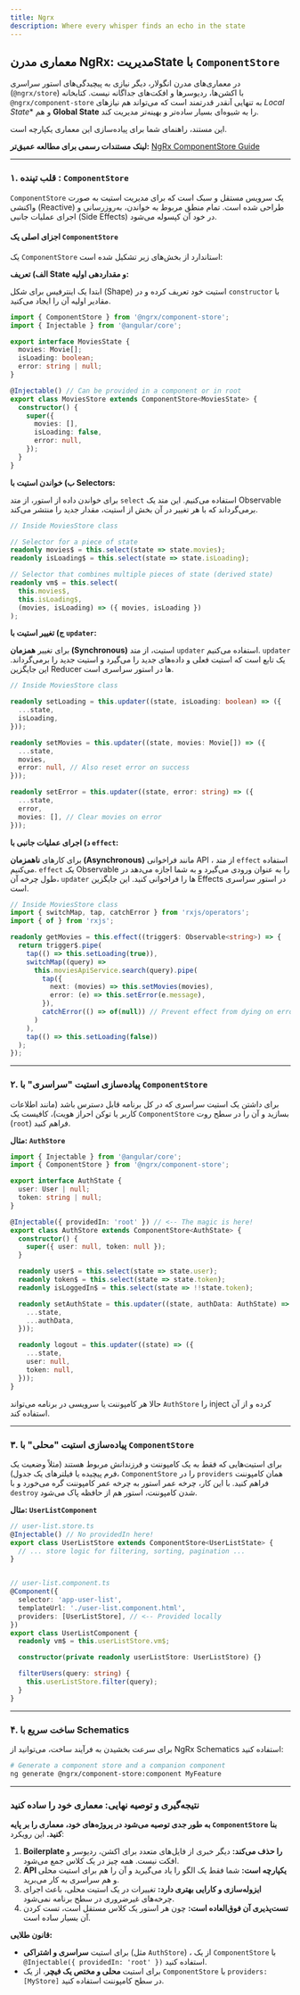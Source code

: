 ```yaml
---
title: Ngrx
description: Where every whisper finds an echo in the state
---
```


## معماری مدرن NgRx: مدیریتState با `ComponentStore`

در معماری‌های مدرن انگولار، دیگر نیازی به پیچیدگی‌های استور سراسری
(`@ngrx/store`)
با اکشن‌ها، ردیوسرها و افکت‌های جداگانه نیست. کتابخانه 
`@ngrx/component-store`
به تنهایی آنقدر قدرتمند است که می‌تواند هم نیازهای 
*Local State**
 و هم 
 **Global State**
  را به شیوه‌ای بسیار ساده‌تر و بهینه‌تر مدیریت کند.

این مستند، راهنمای شما برای پیاده‌سازی این معماری یکپارچه است.

**لینک مستندات رسمی برای مطالعه عمیق‌تر:** [NgRx ComponentStore Guide](https://ngrx.io/guide/component-store)

-----

### **۱. قلب تپنده : `ComponentStore`**

`ComponentStore`
یک سرویس مستقل و سبک است که برای مدیریت استیت به صورت واکنشی
(Reactive)
طراحی شده است. تمام منطق مربوط به خواندن، به‌روزرسانی و اجرای عملیات جانبی
(Side Effects)
در خود آن کپسوله می‌شود.

#### **اجزای اصلی یک `ComponentStore`**

یک `ComponentStore` استاندارد از بخش‌های زیر تشکیل شده است:

**الف) تعریف State و مقداردهی اولیه:**

ابتدا یک اینترفیس برای شکل
(Shape)
استیت خود تعریف کرده و در
`constructor`
با مقادیر اولیه آن را ایجاد می‌کنید.

```typescript
import { ComponentStore } from '@ngrx/component-store';
import { Injectable } from '@angular/core';

export interface MoviesState {
  movies: Movie[];
  isLoading: boolean;
  error: string | null;
}

@Injectable() // Can be provided in a component or in root
export class MoviesStore extends ComponentStore<MoviesState> {
  constructor() {
    super({
      movies: [],
      isLoading: false,
      error: null,
    });
  }
}
```

**ب) خواندن استیت با Selectors:**

برای خواندن داده از استور، از متد
`select`
استفاده می‌کنیم. این متد یک 
Observable
برمی‌گرداند که با هر تغییر در آن بخش از استیت، مقدار جدید را منتشر می‌کند.

```typescript
// Inside MoviesStore class

// Selector for a piece of state
readonly movies$ = this.select(state => state.movies);
readonly isLoading$ = this.select(state => state.isLoading);

// Selector that combines multiple pieces of state (derived state)
readonly vm$ = this.select(
  this.movies$,
  this.isLoading$,
  (movies, isLoading) => ({ movies, isLoading })
);
```

**ج) تغییر استیت با `updater`:**

برای تغییر
**همزمان (Synchronous)**
استیت، از متد
`updater`
استفاده می‌کنیم.
`updater`
یک تابع است که استیت فعلی و داده‌های جدید را می‌گیرد و استیت جدید را برمی‌گرداند. این جایگزین
Reducer
ها در استور سراسری است.

```typescript
// Inside MoviesStore class

readonly setLoading = this.updater((state, isLoading: boolean) => ({
  ...state,
  isLoading,
}));

readonly setMovies = this.updater((state, movies: Movie[]) => ({
  ...state,
  movies,
  error: null, // Also reset error on success
}));

readonly setError = this.updater((state, error: string) => ({
  ...state,
  error,
  movies: [], // Clear movies on error
}));
```

**د) اجرای عملیات جانبی با `effect`:**

برای کارهای
**ناهمزمان (Asynchronous)**
مانند فراخوانی
API
، از متد
`effect`
استفاده می‌کنیم.
`effect`
یک
Observable
را به عنوان ورودی می‌گیرد و به شما اجازه می‌دهد در طول چرخه آن،
`updater`
ها را فراخوانی کنید. این جایگزین
Effects
در استور سراسری است.

```typescript
// Inside MoviesStore class
import { switchMap, tap, catchError } from 'rxjs/operators';
import { of } from 'rxjs';

readonly getMovies = this.effect((trigger$: Observable<string>) => {
  return trigger$.pipe(
    tap(() => this.setLoading(true)),
    switchMap((query) =>
      this.moviesApiService.search(query).pipe(
        tap({
          next: (movies) => this.setMovies(movies),
          error: (e) => this.setError(e.message),
        }),
        catchError(() => of(null)) // Prevent effect from dying on error
      )
    ),
    tap(() => this.setLoading(false))
  );
});
```

-----

### **۲. پیاده‌سازی استیت "سراسری" با `ComponentStore`**

برای داشتن یک استیت سراسری که در کل برنامه قابل دسترس باشد (مانند اطلاعات کاربر یا توکن احراز هویت)، کافیست یک
`ComponentStore`
بسازید و آن را در سطح روت
(`root`)
فراهم کنید.

**مثال: `AuthStore`**

```typescript
import { Injectable } from '@angular/core';
import { ComponentStore } from '@ngrx/component-store';

export interface AuthState {
  user: User | null;
  token: string | null;
}

@Injectable({ providedIn: 'root' }) // <-- The magic is here!
export class AuthStore extends ComponentStore<AuthState> {
  constructor() {
    super({ user: null, token: null });
  }

  readonly user$ = this.select(state => state.user);
  readonly token$ = this.select(state => state.token);
  readonly isLoggedIn$ = this.select(state => !!state.token);

  readonly setAuthState = this.updater((state, authData: AuthState) => ({
    ...state,
    ...authData,
  }));

  readonly logout = this.updater((state) => ({
    ...state,
    user: null,
    token: null,
  }));
}
```

حالا هر کامپوننت یا سرویسی در برنامه می‌تواند
`AuthStore`
را 
inject
 کرده و از آن استفاده کند.

-----

### **۳. پیاده‌سازی استیت "محلی" با `ComponentStore`**

برای استیت‌هایی که فقط به یک کامپوننت و فرزندانش مربوط هستند (مثلاً وضعیت یک فرم پیچیده یا فیلترهای یک جدول)،
`ComponentStore`
را در
`providers`
همان کامپوننت فراهم کنید. با این کار، چرخه عمر استور به چرخه عمر کامپوننت گره می‌خورد و با
`destroy`
شدن کامپوننت، استور هم از حافظه پاک می‌شود.

**مثال: `UserListComponent`**

```typescript
// user-list.store.ts
@Injectable() // No providedIn here!
export class UserListStore extends ComponentStore<UserListState> {
  // ... store logic for filtering, sorting, pagination ...
}


// user-list.component.ts
@Component({
  selector: 'app-user-list',
  templateUrl: './user-list.component.html',
  providers: [UserListStore], // <-- Provided locally
})
export class UserListComponent {
  readonly vm$ = this.userListStore.vm$;

  constructor(private readonly userListStore: UserListStore) {}

  filterUsers(query: string) {
    this.userListStore.filter(query);
  }
}
```

-----

### **۴. ساخت سریع با Schematics**

برای سرعت بخشیدن به فرآیند ساخت، می‌توانید از 
NgRx Schematics
استفاده کنید:

```bash
# Generate a component store and a companion component
ng generate @ngrx/component-store:component MyFeature
```

-----

### **نتیجه‌گیری و توصیه نهایی: معماری خود را ساده کنید**

**به طور جدی توصیه می‌شود در پروژه‌های خود، معماری را بر پایه
`ComponentStore`
بنا کنید.** این رویکرد:

1.  **Boilerplate
را حذف می‌کند:** دیگر خبری از فایل‌های متعدد برای اکشن، ردیوسر و افکت نیست. همه چیز در یک کلاس جمع می‌شود.
2.  **API
یکپارچه است:** شما فقط یک الگو را یاد می‌گیرید و آن را هم برای استیت محلی و هم سراسری به کار می‌برید.
3.  **ایزوله‌سازی و کارایی بهتری دارد:** تغییرات در یک استیت محلی، باعث اجرای چرخه‌های غیرضروری در سطح برنامه نمی‌شود.
4.  **تست‌پذیری آن فوق‌العاده است:** چون هر استور یک کلاس مستقل است، تست کردن آن بسیار ساده است.

**قانون طلایی:**

  * برای استیت **سراسری و اشتراکی**
  (مثل `AuthStore`)
  ، از یک
  `ComponentStore`
  با
  `@Injectable({ providedIn: 'root' })`
  استفاده کنید.
  * برای استیت **محلی و مختص یک فیچر**، از یک
  `ComponentStore`
  با
  `providers: [MyStore]`
  در سطح کامپوننت استفاده کنید.
